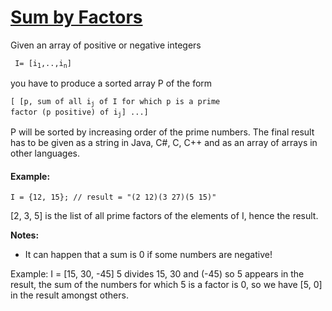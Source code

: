 # [Sum by Factors](https://www.codewars.com/kata/sum-by-factors "https://www.codewars.com/kata/54d496788776e49e6b00052f")

Given an array of positive or negative integers

<code> I= [i<sub>1</sub>,..,i<sub>n</sub>]</code>

you have to produce a sorted array P of the form

<code>[ [p, sum of all i<sub>j</sub> of I for which p is a prime factor (p positive) of i<sub>j</sub>] ...]</code>

P will be sorted by increasing order of the prime numbers.
The final result has to be given as a string in Java, C#, C, C++ and as an array of arrays in other
languages.

#### Example:

```
I = {12, 15}; // result = "(2 12)(3 27)(5 15)"
```

[2, 3, 5] is the list of all prime factors of the elements of I, hence the result.

**Notes:**

- It can happen that a sum is 0 if some numbers are negative!

Example: I = [15, 30, -45]
5 divides 15, 30 and (-45) so 5 appears in the result, the sum of the numbers for which 5 is a
factor is 0, so we have [5, 0] in the result amongst others.